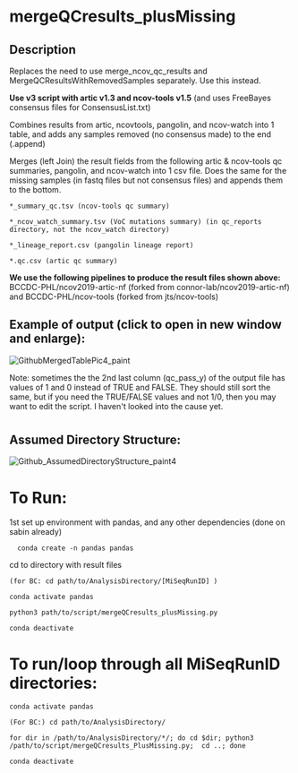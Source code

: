 # mergeQCresults_plusMissing

## Description
Replaces the need to use merge_ncov_qc_results and MergeQCResultsWithRemovedSamples separately. Use this instead. 


<b>Use v3 script with artic v1.3 and ncov-tools v1.5</b> (and uses FreeBayes consensus files for ConsensusList.txt)


Combines results from artic, ncovtools, pangolin, and ncov-watch into 1 table, and adds any samples removed (no consensus made) to the end (.append)


Merges (left Join) the result fields from the following artic & ncov-tools qc summaries, pangolin, and ncov-watch into 1 csv file. Does the same for the missing samples (in fastq files but not consensus files) and appends them to the bottom. 

    *_summary_qc.tsv (ncov-tools qc summary)

    *_ncov_watch_summary.tsv (VoC mutations summary) (in qc_reports directory, not the ncov_watch directory)

    *_lineage_report.csv (pangolin lineage report)

    *.qc.csv (artic qc summary)

<b>We use the following pipelines to produce the result files shown above:</b> BCCDC-PHL/ncov2019-artic-nf (forked from connor-lab/ncov2019-artic-nf) and BCCDC-PHL/ncov-tools (forked from jts/ncov-tools)


## Example of output (click to open in new window and enlarge):

![GithubMergedTablePic4_paint](https://user-images.githubusercontent.com/72042148/109568525-e676d880-7a9b-11eb-8a7c-c830b917622b.png)

Note: sometimes the the 2nd last column (qc_pass_y) of the output file has values of 1 and 0 instead of TRUE and FALSE. They should still sort the same, but if you need the TRUE/FALSE values and not 1/0, then you may want to edit the script. I haven't looked into the cause yet. 

# 

## Assumed Directory Structure:

![Github_AssumedDirectoryStructure_paint4](https://user-images.githubusercontent.com/72042148/109568432-c6471980-7a9b-11eb-928f-19019ad8ef31.png)




# To Run:

1st set up environment with pandas, and any other dependencies (done on sabin already)

      conda create -n pandas pandas 

cd to directory with result files

    (for BC: cd path/to/AnalysisDirectory/[MiSeqRunID] )

    conda activate pandas

    python3 path/to/script/mergeQCresults_plusMissing.py
    
    conda deactivate

# To run/loop through all MiSeqRunID directories:

    conda activate pandas

    (For BC:) cd path/to/AnalysisDirectory/

    for dir in /path/to/AnalysisDirectory/*/; do cd $dir; python3 /path/to/script/mergeQCresults_PlusMissing.py;  cd ..; done
    
    conda deactivate

